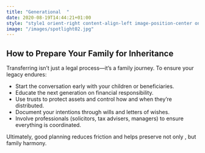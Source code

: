```yaml
---
title: "Generational  "
date: 2020-08-19T14:44:21+01:00
style: "style1 orient-right content-align-left image-position-center onscroll-image-fade-in"
image: "/images/spotlight02.jpg"
---
```


## How to Prepare Your Family for Inheritance

Transferring   isn’t just a legal process—it’s a family journey. To ensure your legacy endures:

-   Start the conversation early with your children or beneficiaries.
-   Educate the next generation on financial responsibility.
-   Use trusts to protect assets and control how and when they’re distributed.
-   Document your intentions through wills and letters of wishes.
-   Involve professionals (solicitors, tax advisers,   managers) to ensure everything is coordinated.

Ultimately, good planning reduces friction and helps preserve not only  , but family harmony.